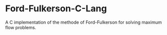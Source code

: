 # Ford-Fulkerson-C-Lang
A C implementation of the methode of Ford-Fulkerson for solving maximum flow problems.
